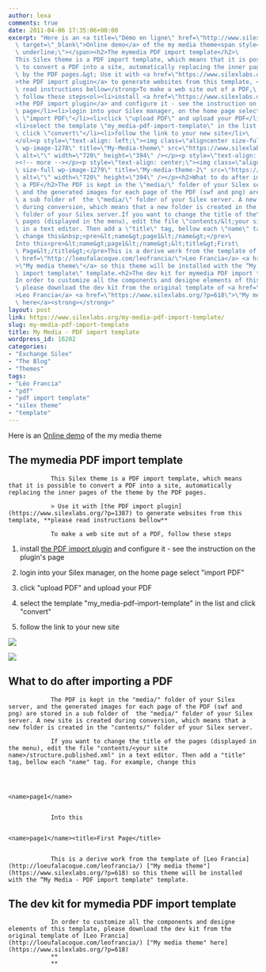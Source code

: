 ```yaml
---
author: lexa
comments: true
date: 2011-04-06 17:35:06+00:00
excerpt: "Here is an <a title=\"Démo en ligne\" href=\"http://www.silexprod.com/silex_leo_02/?/my_media#/my_media/home\"\
  \ target=\"_blank\">Online demo</a> of the my media theme<span style=\"text-decoration:\
  \ underline;\"></span><h2>The mymedia PDF import template</h2>\
  This Silex theme is a PDF import template, which means that it is possible\
  \ to convert a PDF into a site, automatically replacing the inner pages of the theme\
  \ by the PDF pages.&gt; Use it with <a href=\"https://www.silexlabs.org/?p=1387\"\
  >the PDF import plugin</a> to generate websites from this template, <strong>please\
  \ read instructions bellow</strong>To make a web site out of a PDF,\
  \ follow these steps<ol><li>install <a href=\"https://www.silexlabs.org/?p=1387\"\
  >the PDF import plugin</a> and configure it - see the instruction on the plugin's\
  \ page</li><li>login into your Silex manager, on the home page select\
  \ \"import PDF\"</li><li>click \"upload PDF\" and upload your PDF</li>\
  <li>select the template \"my_media-pdf-import-template\" in the list and\
  \ click \"convert\"</li><li>follow the link to your new site</li>\
  </ol><p style=\"text-align: left;\"><img class=\"aligncenter size-full\
  \ wp-image-1278\" title=\"My-Media-theme\" src=\"https://www.silexlabs.org/wp-content/uploads/2010/05/My-Media-theme.jpg\"\
  \ alt=\"\" width=\"720\" height=\"394\" /></p><p style=\"text-align: left;\"\
  ><!-- more --></p><p style=\"text-align: center;\"><img class=\"aligncenter\
  \ size-full wp-image-1279\" title=\"My-media-theme-2\" src=\"https://www.silexlabs.org/wp-content/uploads/2010/05/My-media-theme-2.jpg\"\
  \ alt=\"\" width=\"720\" height=\"394\" /></p><h2>What to do after importing\
  \ a PDF</h2>The PDF is kept in the \"media/\" folder of your Silex server,\
  \ and the generated images for each page of the PDF (swf and png) are stored in\
  \ a sub folder of  the \"media/\" folder of your Silex server. A new site is created\
  \ during conversion, which means that a new folder is created in the \"contents/\"\
  \ folder of your Silex server.If you want to change the title of the\
  \ pages (displayed in the menu), edit the file \"contents/&lt;your site name&gt;/structure.published.xml\"\
  \ in a text editor. Then add a \"title\" tag, bellow each \"name\" tag. For example,\
  \ change this&nbsp;<pre>&lt;name&gt;page1&lt;/name&gt;</pre>\
  Into this<pre>&lt;name&gt;page1&lt;/name&gt;&lt;title&gt;First\
  \ Page&lt;/title&gt;</pre>This is a derive work from the template of <a\
  \ href=\"http://loeufalacoque.com/leofrancia/\">Leo Francia</a> <a href=\"https://www.silexlabs.org/?p=618\"\
  >\"My media theme\"</a> so this theme will be installed with the “My Media - PDF\
  \ import template\" template.<h2>The dev kit for mymedia PDF import template</h2>\
  In order to customize all the components and designe elements of this template,\
  \ please download the dev kit from the original template of <a href=\"http://loeufalacoque.com/leofrancia/\"\
  >Leo Francia</a> <a href=\"https://www.silexlabs.org/?p=618\">\"My media theme\"\
  \ here</a><strong></strong>"
layout: post
link: https://www.silexlabs.org/my-media-pdf-import-template/
slug: my-media-pdf-import-template
title: My Media - PDF import template
wordpress_id: 16202
categories:
- "Exchange Silex"
- "The Blog"
- "Themes"
tags:
- "Léo Francia"
- "pdf"
- "pdf import template"
- "silex theme"
- "template"
---
```


Here is an [Online demo](http://www.silexprod.com/silex_leo_02/?/my_media#/my_media/home) of the my media theme



## The mymedia PDF import template


				This Silex theme is a PDF import template, which means that it is possible to convert a PDF into a site, automatically replacing the inner pages of the theme by the PDF pages.

				> Use it with [the PDF import plugin](https://www.silexlabs.org/?p=1387) to generate websites from this template, **please read instructions bellow**

				To make a web site out of a PDF, follow these steps




  1. install [the PDF import plugin](https://www.silexlabs.org/?p=1387) and configure it - see the instruction on the plugin's page


  2. login into your Silex manager, on the home page select "import PDF"


  3. click "upload PDF" and upload your PDF


  4. select the template "my_media-pdf-import-template" in the list and click "convert"


  5. follow the link to your new site




![](https://www.silexlabs.org/wp-content/uploads/2010/05/My-Media-theme.jpg)




<!-- more -->




![](https://www.silexlabs.org/wp-content/uploads/2010/05/My-media-theme-2.jpg)





## What to do after importing a PDF


				The PDF is kept in the "media/" folder of your Silex server, and the generated images for each page of the PDF (swf and png) are stored in a sub folder of  the "media/" folder of your Silex server. A new site is created during conversion, which means that a new folder is created in the "contents/" folder of your Silex server.

				If you want to change the title of the pages (displayed in the menu), edit the file "contents/<your site name>/structure.published.xml" in a text editor. Then add a "title" tag, bellow each "name" tag. For example, change this




    <name>page1</name>


				Into this


    <name>page1</name><title>First Page</title>


				This is a derive work from the template of [Leo Francia](http://loeufalacoque.com/leofrancia/) ["My media theme"](https://www.silexlabs.org/?p=618) so this theme will be installed with the “My Media - PDF import template" template.


## The dev kit for mymedia PDF import template


				In order to customize all the components and designe elements of this template, please download the dev kit from the original template of [Leo Francia](http://loeufalacoque.com/leofrancia/) ["My media theme" here](https://www.silexlabs.org/?p=618)
				**
				**
